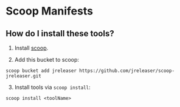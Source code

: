 # Scoop Manifests

## How do I install these tools?

1. Install [scoop](https://github.com/lukesampson/scoop).

2. Add this bucket to scoop:

```
scoop bucket add jreleaser https://github.com/jreleaser/scoop-jreleaser.git
```

3. Install tools via `scoop install`:

```
scoop install <toolName>
```
